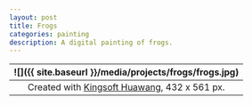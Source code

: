 ```yaml
---
layout: post
title: Frogs
categories: painting
description: A digital painting of frogs.
---
```


![]({{ site.baseurl }}/media/projects/frogs/frogs.jpg) |
:----------: |
Created with [Kingsoft Huawang](http://cp.iciba.com/huawang.html), 432 x 561 px. |
